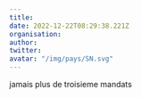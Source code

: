 ```yaml
---
title: 
date: 2022-12-22T08:29:38.221Z
organisation: 
author: 
twitter: 
avatar: "/img/pays/SN.svg"
---
```


jamais plus de troisieme mandats
